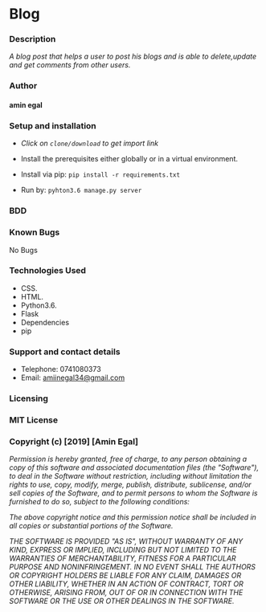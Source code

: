 # Blog
### Description
_A blog post that helps a user to post his blogs and is able to delete,update and get comments from other users._

### Author
#### amin egal

### Setup and installation
* _Click on `clone/download` to get import link_
* Install the prerequisites either globally or in a virtual environment.
* Install via pip:
            ``` pip install -r requirements.txt ```

*  Run by:
           ``` pyhton3.6 manage.py server ```



### BDD

### Known Bugs
No Bugs

### Technologies Used
* CSS.
* HTML.
* Python3.6.
* Flask
* Dependencies
* pip

### Support and contact details
* Telephone: 0741080373
* Email: amiinegal34@gmail.com

### Licensing
### MIT License
### Copyright (c) [2019] [Amin Egal]
_Permission is hereby granted, free of charge, to any person obtaining a copy of this software and associated documentation files (the "Software"), to deal in the Software without restriction, including without limitation the rights to use, copy, modify, merge, publish, distribute, sublicense, and/or sell copies of the Software, and to permit persons to whom the Software is furnished to do so, subject to the following conditions:_

_The above copyright notice and this permission notice shall be included in all copies or substantial portions of the Software._

_THE SOFTWARE IS PROVIDED "AS IS", WITHOUT WARRANTY OF ANY KIND, EXPRESS OR IMPLIED, INCLUDING BUT NOT LIMITED TO THE WARRANTIES OF MERCHANTABILITY, FITNESS FOR A PARTICULAR PURPOSE AND NONINFRINGEMENT. IN NO EVENT SHALL THE AUTHORS OR COPYRIGHT HOLDERS BE LIABLE FOR ANY CLAIM, DAMAGES OR OTHER LIABILITY, WHETHER IN AN ACTION OF CONTRACT, TORT OR OTHERWISE, ARISING FROM, OUT OF OR IN CONNECTION WITH THE SOFTWARE OR THE USE OR OTHER DEALINGS IN THE SOFTWARE._
